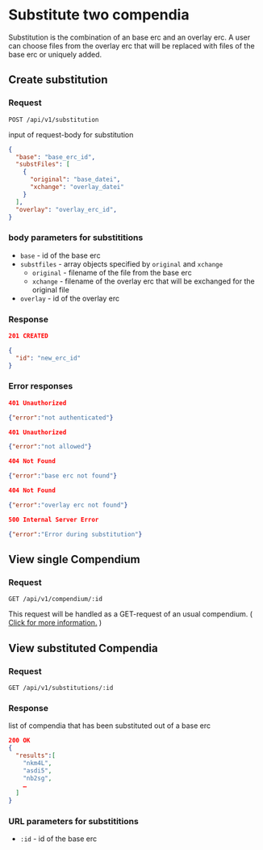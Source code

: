 # Substitute two compendia

Substitution is the combination of an base erc and an overlay erc.
A user can choose files from the overlay erc that will be replaced with files of the base erc or uniquely added.

## Create substitution

### Request

`POST /api/v1/substitution`

input of request-body for substitution
```json
{
  "base": "base_erc_id",
  "substFiles": [
    {
      "original": "base_datei",
      "xchange": "overlay_datei"
    }
  ],
  "overlay": "overlay_erc_id",
}
```

### body parameters for substititions

- `base` - id of the base erc
- `substfiles` - array objects specified by `original` and `xchange`
  - `original` - filename of the file from the base erc
  - `xchange` - filename of the overlay erc that will be exchanged for the original file
- `overlay` - id of the overlay erc

### Response

```json
201 CREATED

{
  "id": "new_erc_id"
}
```

### Error responses

```json
401 Unauthorized

{"error":"not authenticated"}
```

```json
401 Unauthorized

{"error":"not allowed"}
```

```json
404 Not Found

{"error":"base erc not found"}
```

```json
404 Not Found

{"error":"overlay erc not found"}
```

```json
500 Internal Server Error

{"error":"Error during substitution"}
```

## View single Compendium

### Request

`GET /api/v1/compendium/:id`

This request will be handled as a GET-request of an usual compendium. ( [Click for more information.](http://o2r.info/o2r-web-api/compendium/view/#view-single-compendium) )

## View substituted Compendia

### Request

`GET /api/v1/substitutions/:id`

### Response

list of compendia that has been substituted out of a base erc
```json
200 OK
{
  "results":[
    "nkm4L",
    "asdi5",
    "nb2sg",
    …
  ]
}
```

### URL parameters for substititions

- `:id` - id of the base erc
